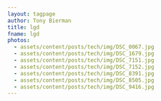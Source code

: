 ```yaml
---
layout: tagpage
author: Tony Bierman
title: lgd
fname: lgd
photos:
  - assets/content/posts/tech/img/DSC_0067.jpg
  - assets/content/posts/tech/img/DSC_1679.jpg
  - assets/content/posts/tech/img/DSC_7151.jpg
  - assets/content/posts/tech/img/DSC_7152.jpg
  - assets/content/posts/tech/img/DSC_8391.jpg
  - assets/content/posts/tech/img/DSC_8505.jpg
  - assets/content/posts/tech/img/DSC_9416.jpg
---
```

